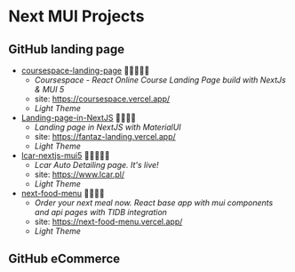 # Next MUI Projects


## GitHub landing page

* [coursespace-landing-page](https://github.com/hiriski/coursespace-landing-page) 🥦🍆🥕🌽🥑   
  - _Coursespace - React Online Course Landing Page build with NextJs & MUI 5_
  - site: https://coursespace.vercel.app/
  - _Light Theme_
* [Landing-page-in-NextJS](https://fantaz-landing.vercel.app/) 🥦🍆🥕🌽
  - _Landing page in NextJS with MaterialUI_
  - site: https://fantaz-landing.vercel.app/
  - _Light Theme_
* [lcar-nextjs-mui5](https://github.com/filiplipinski/lcar-nextjs-mui5) 🥦🍆🥕🌽🥑
  - _Lcar Auto Detailing page. It's live!_
  - site: https://www.lcar.pl/
  - _Light Theme_
* [next-food-menu](https://github.com/nate-mal/next-food-menu) 🥦🍆🥕🌽
  - _Order your next meal now. React base app with mui components and api pages with TIDB integration_
  - site: https://next-food-menu.vercel.app/
  - _Light Theme_









## GitHub eCommerce






